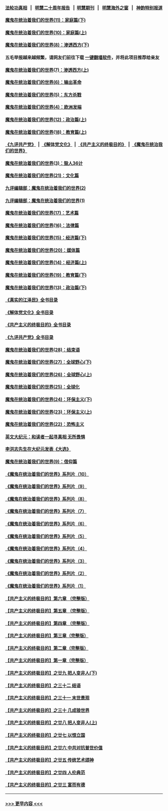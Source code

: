 #### [法轮功真相](https://github.com/gfw-breaker/truth/blob/master/README.md?t=0) &nbsp;&nbsp;|&nbsp;&nbsp; [明慧二十周年报告](https://github.com/gfw-breaker/mh-reports/blob/master/README.md?t=0) &nbsp;&nbsp;|&nbsp;&nbsp;[明慧期刊](https://github.com/gfw-breaker/mh-qikan) &nbsp;&nbsp;|&nbsp;&nbsp; [明慧海外之窗](https://github.com/gfw-breaker/mh-news/blob/master/README.md?t=0) &nbsp;&nbsp;|&nbsp;&nbsp; [神韵特别报道](https://github.com/gfw-breaker/mh-news/blob/master/shenyun.md?t=0)
#### [魔鬼在统治着我们的世界(11)：家庭篇(下)](../pages/nsc422/n10440961.md?t=12150850) 
#### [魔鬼在统治着我们的世界(10)：家庭篇(上)](../pages/nsc422/n10435448.md?t=12150850) 
#### [魔鬼在统治着我们的世界(8)：渗透西方(下)](../pages/nsc422/n10429603.md?t=12150850) 
#### 五毛举报越来越频繁，请网友们前往下载 [一键翻墙软件](https://github.com/gfw-breaker/ssr-accounts)，并将此项目推荐给亲友
#### [魔鬼在统治着我们的世界(7)：渗透西方(上)](../pages/nsc422/n10426013.md?t=12150850) 
#### [魔鬼在统治着我们的世界(6)：输出革命](../pages/nsc422/n10421536.md?t=12150850) 
#### [魔鬼在统治着我们的世界(5)：东方杀戮](../pages/nsc422/n10417707.md?t=12150850) 
#### [魔鬼在统治着我们的世界(4)：欧洲发端](../pages/nsc422/n10414890.md?t=12150850) 
#### [魔鬼在统治着我们的世界(12)：政治篇(上)](../pages/nsc422/n10444576.md?t=12150850) 
#### [魔鬼在统治着我们的世界(18)：教育篇(上)](../pages/nsc422/n10526970.md?t=12150850) 
#### [《九评共产党》](https://github.com/begood0513/9ping.md/blob/master/README.md) &nbsp;|&nbsp; [《解体党文化》](../../../../jtdwh.md/blob/master/README.md)  &nbsp;|&nbsp; [《共产主义的终极目的》](../../../../gczydzjmd.md/blob/master/README.md) &nbsp;|&nbsp; [《魔鬼在统治我们的世界》](../../../../mgztzwmdsj.md/blob/master/README.md) 
#### [魔鬼在统治着我们的世界(3)：毁人36计](../pages/nsc422/n10411583.md?t=12150850) 
#### [魔鬼在统治着我们的世界(21)：文化篇](../pages/nsc422/n10597706.md?t=12150850) 
#### [九评编辑部：魔鬼在统治着我们的世界(2)](../pages/nsc422/n10410036.md?t=12150850) 
#### [九评编辑部：魔鬼在统治着我们的世界(1)](../pages/nsc422/n10406825.md?t=12150850) 
#### [魔鬼在统治着我们的世界(17)：艺术篇](../pages/nsc422/n10499093.md?t=12150850) 
#### [魔鬼在统治着我们的世界(16)：法律篇](../pages/nsc422/n10485969.md?t=12150850) 
#### [魔鬼在统治着我们的世界(15)：经济篇(下)](../pages/nsc422/n10469975.md?t=12150850) 
#### [魔鬼在统治着我们的世界(20)：媒体篇](../pages/nsc422/n10586579.md?t=12150850) 
#### [魔鬼在统治着我们的世界(14)：经济篇(上)](../pages/nsc422/n10457370.md?t=12150850) 
#### [魔鬼在统治着我们的世界(19)：教育篇(下)](../pages/nsc422/n10564808.md?t=12150850) 
#### [魔鬼在统治着我们的世界(13)：政治篇(下)](../pages/nsc422/n10448270.md?t=12150850) 
#### [《真实的江泽民》全书目录](../pages/nsc422/n13721399.md?t=12150850) 
#### [《解体党文化》全书目录](../pages/nsc422/n13721157.md?t=12150850) 
#### [《共产主义的终极目的》全书目录](../pages/nsc422/n13721048.md?t=12150850) 
#### [《九评共产党》全书目录](../pages/nsc422/n13708085.md?t=12150850) 
#### [魔鬼在统治着我们的世界(28)：结束语](../pages/nsc422/n10936246.md?t=12150850) 
#### [魔鬼在统治着我们的世界(27)：全球野心(下)](../pages/nsc422/n10928319.md?t=12150850) 
#### [魔鬼在统治着我们的世界(26)：全球野心(上)](../pages/nsc422/n10900318.md?t=12150850) 
#### [魔鬼在统治着我们的世界(25)：全球化](../pages/nsc422/n10788205.md?t=12150850) 
#### [魔鬼在统治着我们的世界(24)：环保主义(下)](../pages/nsc422/n10695307.md?t=12150850) 
#### [魔鬼在统治着我们的世界(23)：环保主义(上)](../pages/nsc422/n10688613.md?t=12150850) 
#### [魔鬼在统治着我们的世界(22)：恐怖主义](../pages/nsc422/n10614727.md?t=12150850) 
#### [英文大纪元：和读者一起寻真相 无所畏惧](../pages/nsc422/n12542027.md?t=12150850) 
#### [李洪志先生在大纪元发表《大选》](../pages/nsc422/n12534746.md?t=12150850) 
#### [魔鬼在统治着我们的世界(9)：信仰篇](../pages/nsc422/n10432159.md?t=12150850) 
#### [《魔鬼在统治着我们的世界》系列片（10）](../pages/nsc422/n12292670.md?t=12150850) 
#### [《魔鬼在统治着我们的世界》系列片（9）](../pages/nsc422/n12290859.md?t=12150850) 
#### [《魔鬼在统治着我们的世界》系列片（8）](../pages/nsc422/n12287445.md?t=12150850) 
#### [《魔鬼在统治着我们的世界》系列片（7）](../pages/nsc422/n12283425.md?t=12150850) 
#### [《魔鬼在统治着我们的世界》系列片（6）](../pages/nsc422/n12282314.md?t=12150850) 
#### [《魔鬼在统治着我们的世界》系列片（5）](../pages/nsc422/n12281419.md?t=12150850) 
#### [《魔鬼在统治着我们的世界》系列片（4）](../pages/nsc422/n12274024.md?t=12150850) 
#### [《魔鬼在统治着我们的世界》系列片（3）](../pages/nsc422/n12271322.md?t=12150850) 
#### [《魔鬼在统治着我们的世界》系列片（2）](../pages/nsc422/n12269049.md?t=12150850) 
#### [《魔鬼在统治着我们的世界》系列片（1）](../pages/nsc422/n12267575.md?t=12150850) 
#### [【共产主义的终极目的】第六章 （完整版）](../pages/nsc422/n11428913.md?t=12150850) 
#### [【共产主义的终极目的】第五章 （完整版）](../pages/nsc422/n11428912.md?t=12150850) 
#### [【共产主义的终极目的】第四章 （完整版）](../pages/nsc422/n11428907.md?t=12150850) 
#### [【共产主义的终极目的】第三章（完整版）](../pages/nsc422/n11428848.md?t=12150850) 
#### [【共产主义的终极目的】第二章（完整版）](../pages/nsc422/n11428831.md?t=12150850) 
#### [【共产主义的终极目的】第一章（完整版）](../pages/nsc422/n11417651.md?t=12150850) 
#### [【共产主义的终极目的】之廿九 把人变非人(下)](../pages/nsc422/n11344140.md?t=12150850) 
#### [【共产主义的终极目的】之三十二 结语](../pages/nsc422/n11360535.md?t=12150850) 
#### [【共产主义的终极目的】之三十一 末世景观](../pages/nsc422/n11351129.md?t=12150850) 
#### [【共产主义的终极目的】之三十 几成狼世界](../pages/nsc422/n11348280.md?t=12150850) 
#### [【共产主义的终极目的】之廿八 把人变非人(上)](../pages/nsc422/n11340492.md?t=12150850) 
#### [【共产主义的终极目的】之廿七 以恨立国](../pages/nsc422/n11336944.md?t=12150850) 
#### [【共产主义的终极目的】之廿六 中共对抗普世价值](../pages/nsc422/n11324785.md?t=12150850) 
#### [【共产主义的终极目的】之廿五 传统艺术颂神](../pages/nsc422/n11296396.md?t=12150850) 
#### [【共产主义的终极目的】之廿四 人伦典范](../pages/nsc422/n11296397.md?t=12150850) 
#### [【共产主义的终极目的】之廿三 富而有德](../pages/nsc422/n11283598.md?t=12150850) 

----
#### [ >>> 更早内容 <<< ](../indexes/nsc422-earlier.md)
